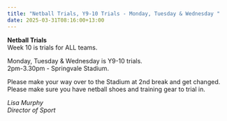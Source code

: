 ```yaml
---
title: "Netball Trials, Y9-10 Trials - Monday, Tuesday & Wednesday "
date: 2025-03-31T08:16:00+13:00
---
```

**Netball Trials**  
Week 10 is trials for ALL teams.

Monday, Tuesday & Wednesday is Y9-10 trials.  
2pm-3.30pm - Springvale Stadium.  

Please make your way over to the Stadium at 2nd break and get changed.  
Please make sure you have netball shoes and training gear to trial in.

*Lisa Murphy  
Director of Sport*  



